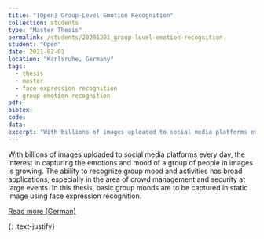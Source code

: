 ```yaml
---
title: "[Open] Group-Level Emotion Recognition"
collection: students
type: "Master Thesis"
permalink: /students/20201201_group-level-emotion-recognition
student: "Open"
date: 2021-02-01
location: "Karlsruhe, Germany"
tags: 
  - thesis
  - master
  - face expression recognition
  - group emotion recognition 
pdf:
bibtex:
code: 
data: 
excerpt: "With billions of images uploaded to social media platforms every day, the interest in capturing the emotions and mood of a group of people in images is growing. The ability to recognize group mood ..."
---
```


With billions of images uploaded to social media platforms every day, the interest in capturing the emotions and mood of a group of people in images is growing. The ability to recognize group mood and activities has broad applications, especially in the area of crowd management and security at large events. In this thesis, basic group moods are to be captured in static image using face expression recognition.


<a href="https://mickaelcormier.github.io/files/opening/20200412_ma_ger_cormier.pdf" target="_blank">Read more (German)</a>

{: .text-justify}